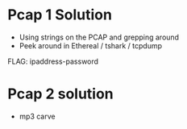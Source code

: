 # Pcap 1 Solution
* Using strings on the PCAP and grepping around
* Peek around in Ethereal / tshark / tcpdump


FLAG: ipaddress-password 

# Pcap 2 solution
- mp3 carve 


